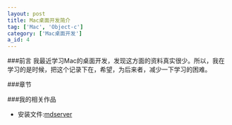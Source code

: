 ```yaml
---
layout: post
title: Mac桌面开发简介
tag: ['Mac', 'Object-c']
category: ['Mac桌面开发']
a_id: 4
---
```

	
###前言
	我最近学习Mac的桌面开发，发现这方面的资料真实很少。所以，我在学习的是时候，把这个记录下在，希望，为后来者，减少一下学习的困难。

###章节



###我的相关作品
- 安装文件:[mdserver](http://midoks.github.io/2015/02/24/mdserver-mac.html)